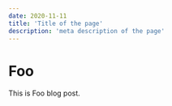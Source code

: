 ```yaml
---
date: 2020-11-11
title: 'Title of the page'
description: 'meta description of the page'
---
```


# Foo

This is Foo blog post.